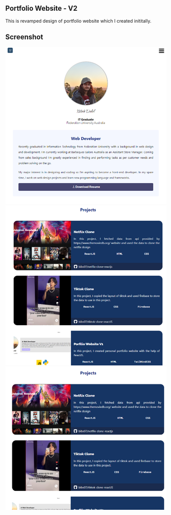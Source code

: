 ## Portfolio Website - V2

This is revamped design of portfolio website which I created inititally.

## Screenshot

![/screenshot.png](./screenshot.png)
![/screenshot1.png](./screenshot1.png)
![/screenshot2.png](./screenshot2.png)
